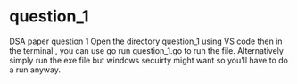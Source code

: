 # question_1
DSA paper question 1
Open the directory question_1 using VS code then in the terminal , you can use go run question_1.go to run the file.
Alternatively simply run the exe file but windows secuirty might want so you'll have to do a run anyway.


